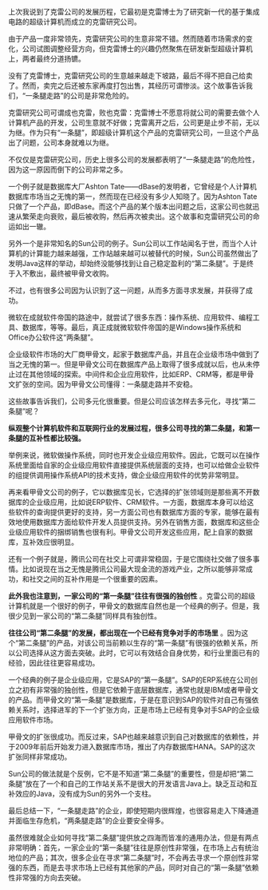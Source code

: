 上次我说到了克雷公司的发展历程，它最初是克雷博士为了研究新一代的基于集成电路的超级计算机而成立的克雷研究公司。

由于产品一度非常领先，克雷研究公司的生意非常不错。然而随着市场需求的变化，公司试图调整经营方向，但克雷博士的兴趣仍然聚焦在研发新型超级计算机上，两者最终分道扬镳。

没有了克雷博士，克雷研究公司的生意越来越走下坡路，最后不得不把自己给卖了。然而，卖完之后还被东家再度打包出售，其经历可谓惨淡。这个故事告诉我们，“一条腿走路”的公司是非常危险的。

克雷研究公司可谓成也克雷，败也克雷：克雷博士不愿意将就公司的需要去做个人计算机产品的开发，公司生意就不好做；克雷离开之后，公司更是止步不前，无以为继。作为只有“一条腿”，即超级计算机这个产品的克雷研究公司，一旦这个产品出了问题，公司本身就难以为继。

不仅仅是克雷研究公司，历史上很多公司的发展都表明了“一条腿走路”的危险性，因为这一原因而倒下的公司非常之多。

一个例子就是数据库大厂Ashton Tate——dBase的发明者，它曾经是个人计算机数据库市场当之无愧的第一，然而现在已经没有多少人知晓了。因为Ashton Tate只做了一个产品，即dBase。而这个产品的某个版本出问题之后，这家公司也就迅速从繁荣走向衰败，最后被收购，然后再次被卖出。这个故事和克雷研究公司的命运如出一辙。

另外一个是非常知名的Sun公司的例子。Sun公司以工作站闻名于世，而当个人计算机的计算能力越来越强，工作站越来越可以被替代的时候，Sun公司虽然做出了发明Java这样的举动，却始终没能够找到让自己稳定盈利的“第二条腿”。于是终于入不敷出，最终被甲骨文收购。

不过，也有很多公司因为认识到了这一问题，从而多方面寻求发展，并获得了成功。

微软在成就软件帝国的路途中，就尝试了很多东西：操作系统、应用软件、编程工具、数据库，等等。最后，真正成就微软软件帝国的是Windows操作系统和Office办公软件这“两条腿”。

企业级软件市场的大厂商甲骨文，起家于数据库产品，并且在企业级市场中做到了当之无愧的第一。但是甲骨文公司在数据库产品上取得了很多成就以后，也从未停止过在其他领域的探索。中间件和企业应用软件，比如ERP、CRM等，都是甲骨文扩张的空间。因为甲骨文公司懂得：一条腿走路并不安稳。

这些故事告诉我们，公司多元化很重要。但是公司应该怎样去多元化，寻找“第二条腿”呢？

**纵观整个计算机软件和互联网行业的发展过程，很多公司寻找的第二条腿，和第一条腿的互补性都比较强。** 

举例来说，微软做操作系统，同时也开发企业级应用软件。因此，它既可以在操作系统里面给自家的企业级应用软件直接提供系统层面的支持，也可以给做企业软件的组提供调用操作系统API的技术支持，做企业级应用软件的优势非常明显。

再来看甲骨文公司的例子，它以数据库见长，它选择的扩张领域则是那些离不开数据库的企业级应用，比如说ERP软件、CRM软件。一方面，数据库本身可以给这些软件的查询提供更好的支持，另一方面公司也有数据库方面的专家，能够在最有效地使用数据库方面给软件开发人员提供支持。另外在销售方面，数据库和这些企业级应用软件的捆绑销售也很有利。甲骨文公司开发这些应用，配上自家的数据库，互补效应很明显。

还有一个例子就是，腾讯公司在社交上可谓非常稳固，于是它围绕社交做了很多事情。比如说现在当之无愧是腾讯公司最大现金流的游戏产业，之所以能够非常成功，和社交之间的互补作用是一个很重要的因素。

**此外我也注意到，一家公司的“第一条腿”往往有很强的独创性** 。克雷公司的超级计算机就是一个很好的例子，甲骨文的数据库自然也是一个经典的例子。但是，我很少见到一家公司的“第二条腿”同样具有独创性。

**往往公司“第二条腿”的发展，都出现在一个已经有竞争对手的市场里** 。因为这个“第二条腿”的产品，对该公司当前赖以生存的“第一条腿”有很强的依赖关系，所以公司选择从这方面去突破。此时，它可以有效结合自身优势，和行业里面已有的经验，因此往往更容易成功。

一个经典的例子是企业级应用，它是SAP的“第一条腿”。SAP的ERP系统在公司创立之初有非常强的独创性，但是它依赖于底层数据库，通常也就是IBM或者甲骨文的产品。而甲骨文的“第一条腿”是数据库，于是在意识到SAP的软件对自己有强依赖关系时，选择进军的下一个扩张方向，正是市场上已经有竞争对手SAP的企业级应用软件市场。

甲骨文的扩张很成功。而反过来，SAP也越来越意识到自己对数据库的依赖性，并于2009年前后开始发力进入数据库市场，推出了内存数据库HANA。SAP的这次扩张同样非常成功。

Sun公司的做法就是个反例，它不是不知道“第二条腿”的重要性，但是却把“第二条腿”放在了一个和自己的工作站关系不是很大的开发语言Java上。缺乏互动和互补效应的Java，没有成为Sun的另外一个支柱。

最后总结一下，“一条腿走路”的企业，即使短期内很辉煌，也很容易走入下降通道并面临生存危机，“两条腿走路”的企业要安全得多。

虽然很难就企业如何寻找“第二条腿”提供放之四海而皆准的通用办法，但是有两点非常明确：首先，一家企业的“第一条腿”往往是原创性非常强，在市场上占有统治地位的产品；其次，很多企业在寻求“第二条腿”时，不会再去寻求一个原创性非常强的东西，而是去寻求市场上已经有其他家的产品，同时对自己的“第一条腿”依赖性非常强的方向去突破。

